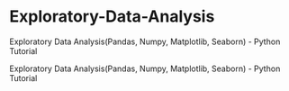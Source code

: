 # Exploratory-Data-Analysis
Exploratory Data Analysis(Pandas, Numpy, Matplotlib, Seaborn) - Python Tutorial


Exploratory Data Analysis(Pandas, Numpy, Matplotlib, Seaborn) - Python Tutorial
